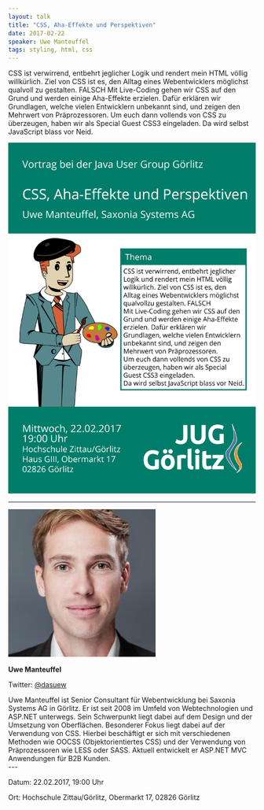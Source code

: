 ```yaml
---
layout: talk
title: "CSS, Aha-Effekte und Perspektiven"
date: 2017-02-22
speaker: Uwe Manteuffel
tags: styling, html, css
---
```


CSS ist verwirrend, entbehrt jeglicher Logik und rendert mein HTML völlig willkürlich.
Ziel von CSS ist es, den Alltag eines Webentwicklers möglichst qualvoll zu gestalten.
FALSCH
Mit Live-Coding gehen wir CSS auf den Grund und werden einige Aha-Effekte erzielen.
Dafür erklären wir Grundlagen, welche vielen Entwicklern unbekannt sind, und zeigen den Mehrwert von Präprozessoren.
Um euch dann vollends von CSS zu überzeugen, haben wir als Special Guest CSS3 eingeladen. Da wird selbst JavaScript blass vor Neid.

<img class="event-poster" src="/images/plakat_02_2017.png">

---

<div class="speaker-info">
  <div class="short-info">
    <img src="/images/uwe_manteuffel.jpg">
    <p><strong>Uwe Manteuffel</strong></p>
    <p>Twitter: <a href="https://twitter.com/dasuew">@dasuew</a></p>
  </div>
  <div class="description">
Uwe Manteuffel ist Senior Consultant für Webentwicklung bei Saxonia Systems AG in Görlitz. Er ist seit 2008 im Umfeld von Webtechnologien und ASP.NET unterwegs.
Sein Schwerpunkt liegt dabei auf dem Design und der Umsetzung von Oberflächen. Besonderer Fokus liegt dabei auf der Verwendung von CSS. Hierbei beschäftigt er sich mit verschiedenen Methoden wie OOCSS (Objektorientiertes CSS) und der Verwendung von Präprozessoren wie LESS oder SASS. Aktuell entwickelt er ASP.NET MVC Anwendungen für B2B Kunden.
  </div>
</div>
---

Datum: 22.02.2017, 19:00 Uhr

Ort: Hochschule Zittau/Görlitz, Obermarkt 17, 02826 Görlitz
